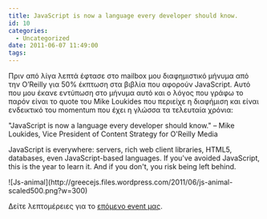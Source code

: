 ```yaml
---
title: JavaScript is now a language every developer should know.
id: 10
categories:
  - Uncategorized
date: 2011-06-07 11:49:00
tags:
---
```


Πριν από λίγα λεπτά έφτασε στο mailbox μου διαφημιστικό μήνυμα από την O’Reilly για 50% έκπτωση στα βιβλία που αφορούν JavaScript. Αυτό που μου έκανε εντύπωση στο μήνυμα αυτό και ο λόγος που γράφω το παρόν είναι το quote του Mike Loukides που περιείχε η διαφήμιση και είναι ενδεικτικό του momentum που έχει η γλώσσα τα τελευταία χρόνια:

"JavaScript is now a language every developer should know."
&ndash; Mike Loukides, Vice President of Content Strategy for O'Reilly Media

JavaScript is everywhere: servers, rich web client libraries, HTML5, databases, even JavaScript-based languages. If you've avoided JavaScript, this is the year to learn it. And if you don't, you risk being left behind.

<div class='p_embed p_image_embed'>
![Js-animal](http://greecejs.files.wordpress.com/2011/06/js-animal-scaled500.png?w=300)
</div>

Δείτε λεπτομέρειες για το [επόμενο event μας](http://groups.google.com/group/greecejs/browse_thread/thread/44ab7ac1beb6be06).
